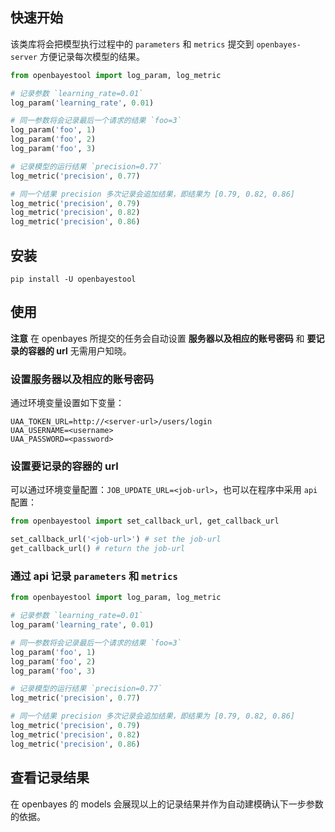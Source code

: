 ## 快速开始

该类库将会把模型执行过程中的 `parameters` 和 `metrics` 提交到 `openbayes-server` 方便记录每次模型的结果。

```python
from openbayestool import log_param, log_metric

# 记录参数 `learning_rate=0.01`
log_param('learning_rate', 0.01)

# 同一参数将会记录最后一个请求的结果 `foo=3`
log_param('foo', 1)
log_param('foo', 2)
log_param('foo', 3)

# 记录模型的运行结果 `precision=0.77`
log_metric('precision', 0.77)

# 同一个结果 precision 多次记录会追加结果，即结果为 [0.79, 0.82, 0.86]
log_metric('precision', 0.79)
log_metric('precision', 0.82)
log_metric('precision', 0.86)
```

## 安装

```shell
pip install -U openbayestool
```

## 使用

**注意** 在 openbayes 所提交的任务会自动设置 **服务器以及相应的账号密码** 和 **要记录的容器的 url** 无需用户知晓。

### 设置服务器以及相应的账号密码

通过环境变量设置如下变量：

```
UAA_TOKEN_URL=http://<server-url>/users/login
UAA_USERNAME=<username>
UAA_PASSWORD=<password>
```

### 设置要记录的容器的 url

可以通过环境变量配置：`JOB_UPDATE_URL=<job-url>`，也可以在程序中采用 `api` 配置：

```python
from openbayestool import set_callback_url, get_callback_url

set_callback_url('<job-url>') # set the job-url
get_callback_url() # return the job-url
```

### 通过 api 记录 `parameters` 和 `metrics`

```python
from openbayestool import log_param, log_metric

# 记录参数 `learning_rate=0.01`
log_param('learning_rate', 0.01)

# 同一参数将会记录最后一个请求的结果 `foo=3`
log_param('foo', 1)
log_param('foo', 2)
log_param('foo', 3)

# 记录模型的运行结果 `precision=0.77`
log_metric('precision', 0.77)

# 同一个结果 precision 多次记录会追加结果，即结果为 [0.79, 0.82, 0.86]
log_metric('precision', 0.79)
log_metric('precision', 0.82)
log_metric('precision', 0.86)
```

## 查看记录结果

在 openbayes 的 models 会展现以上的记录结果并作为自动建模确认下一步参数的依据。